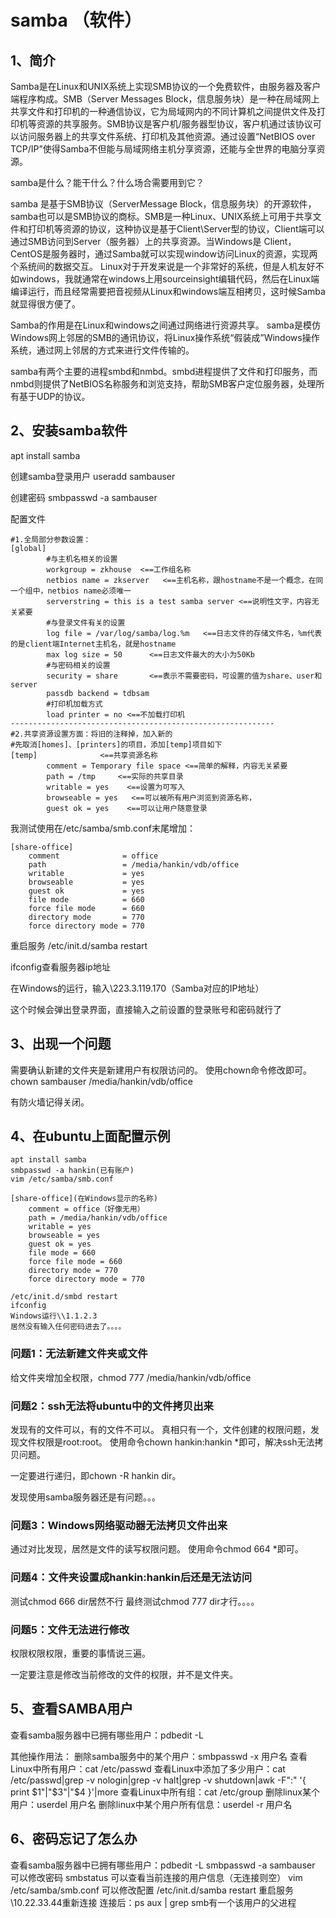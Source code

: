 # samba （软件）

## 1、简介
Samba是在Linux和UNIX系统上实现SMB协议的一个免费软件，由服务器及客户端程序构成。SMB（Server Messages Block，信息服务块）是一种在局域网上共享文件和打印机的一种通信协议，它为局域网内的不同计算机之间提供文件及打印机等资源的共享服务。SMB协议是客户机/服务器型协议，客户机通过该协议可以访问服务器上的共享文件系统、打印机及其他资源。通过设置“NetBIOS over TCP/IP”使得Samba不但能与局域网络主机分享资源，还能与全世界的电脑分享资源。

samba是什么？能干什么？什么场合需要用到它？

samba 是基于SMB协议（ServerMessage Block，信息服务块）的开源软件，samba也可以是SMB协议的商标。SMB是一种Linux、UNIX系统上可用于共享文件和打印机等资源的协议，这种协议是基于Client\Server型的协议，Client端可以通过SMB访问到Server（服务器）上的共享资源。当Windows是 Client，CentOS是服务器时，通过Samba就可以实现window访问Linux的资源，实现两个系统间的数据交互。
Linux对于开发来说是一个非常好的系统，但是人机友好不如windows，我就通常在windows上用sourceinsight编辑代码，然后在Linux端编译运行，而且经常需要把音视频从Linux和windows端互相拷贝，这时候Samba就显得很方便了。

Samba的作用是在Linux和windows之间通过网络进行资源共享。
samba是模仿Windows网上邻居的SMB的通讯协议，将Linux操作系统“假装成”Windows操作系统，通过网上邻居的方式来进行文件传输的。

samba有两个主要的进程smbd和nmbd。smbd进程提供了文件和打印服务，而nmbd则提供了NetBIOS名称服务和浏览支持，帮助SMB客户定位服务器，处理所有基于UDP的协议。

## 2、安装samba软件
apt install samba

创建samba登录用户
useradd sambauser

创建密码
smbpasswd -a sambauser

配置文件
```
#1.全局部分参数设置：
[global]
        #与主机名相关的设置
        workgroup = zkhouse  <==工作组名称
        netbios name = zkserver   <==主机名称，跟hostname不是一个概念，在同一个组中，netbios name必须唯一
        serverstring = this is a test samba server <==说明性文字，内容无关紧要
        #与登录文件有关的设置
        log file = /var/log/samba/log.%m   <==日志文件的存储文件名，%m代表的是client端Internet主机名，就是hostname
        max log size = 50      <==日志文件最大的大小为50Kb
        #与密码相关的设置
        security = share       <==表示不需要密码，可设置的值为share、user和server
        passdb backend = tdbsam
        #打印机加载方式
        load printer = no <==不加载打印机
-----------------------------------------------------------
#2.共享资源设置方面：将旧的注释掉，加入新的
#先取消[homes]、[printers]的项目，添加[temp]项目如下
[temp]              <==共享资源名称
        comment = Temporary file space <==简单的解释，内容无关紧要
        path = /tmp     <==实际的共享目录
        writable = yes    <==设置为可写入
        browseable = yes   <==可以被所有用户浏览到资源名称，
        guest ok = yes    <==可以让用户随意登录
```

我测试使用在/etc/samba/smb.conf末尾增加：
```
[share-office]
	comment              = office
	path                 = /media/hankin/vdb/office
	writable             = yes 
	browseable           = yes
	guest ok             = yes 
	file mode            = 660
	force file mode      = 660
	directory mode       = 770
	force directory mode = 770
```

重启服务
/etc/init.d/samba restart

ifconfig查看服务器ip地址

在Windows的运行，输入\\223.3.119.170（Samba对应的IP地址）

这个时候会弹出登录界面，直接输入之前设置的登录账号和密码就行了

## 3、出现一个问题
需要确认新建的文件夹是新建用户有权限访问的。
使用chown命令修改即可。
chown sambauser /media/hankin/vdb/office

有防火墙记得关闭。

## 4、在ubuntu上面配置示例
```
apt install samba
smbpasswd -a hankin(已有账户)
vim /etc/samba/smb.conf

[share-office](在Windows显示的名称)
	comment = office（好像无用）
	path = /media/hankin/vdb/office
	writable = yes 
	browseable = yes
	guest ok = yes 
	file mode = 660
	force file mode = 660
	directory mode = 770
	force directory mode = 770

/etc/init.d/smbd restart
ifconfig
Windows运行\\1.1.2.3
居然没有输入任何密码进去了。。。。
```

### 问题1：无法新建文件夹或文件
给文件夹增加全权限，chmod 777 /media/hankin/vdb/office

### 问题2：ssh无法将ubuntu中的文件拷贝出来
发现有的文件可以，有的文件不可以。
真相只有一个，文件创建的权限问题，发现文件权限是root:root。
使用命令chown hankin:hankin *即可，解决ssh无法拷贝问题。

一定要进行递归，即chown -R hankin dir。

发现使用samba服务器还是有问题。。。

### 问题3：Windows网络驱动器无法拷贝文件出来
通过对比发现，居然是文件的读写权限问题。
使用命令chmod 664 *即可。

### 问题4：文件夹设置成hankin:hankin后还是无法访问
测试chmod 666 dir居然不行
最终测试chmod 777 dir才行。。。。

### 问题5：文件无法进行修改
权限权限权限，重要的事情说三遍。

一定要注意是修改当前修改的文件的权限，并不是文件夹。

## 5、查看SAMBA用户
查看samba服务器中已拥有哪些用户：pdbedit -L

其他操作用法：
删除samba服务中的某个用户：smbpasswd -x   用户名
查看Linux中所有用户：cat  /etc/passwd
查看Linux中添加了多少用户：cat /etc/passwd|grep -v nologin|grep -v halt|grep -v shutdown|awk -F":" '{ print $1"|"$3"|"$4 }'|more
查看Linux中所有组：cat  /etc/group
删除linux某个用户：userdel   用户名
删除linux中某个用户所有信息：userdel   -r  用户名

## 6、密码忘记了怎么办
查看samba服务器中已拥有哪些用户：pdbedit -L
smbpasswd -a sambauser 可以修改密码
smbstatus 可以查看当前连接的用户信息（无连接则空）
vim /etc/samba/smb.conf 可以修改配置
/etc/init.d/samba restart 重启服务
\\10.22.33.44重新连接
连接后：ps aux | grep smb有一个该用户的父进程


